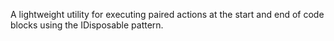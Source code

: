 A lightweight utility for executing paired actions at the start and end of code blocks using the IDisposable pattern.
